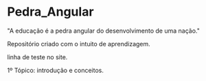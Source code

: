 # Pedra_Angular
"A educação é a pedra angular do desenvolvimento de uma nação."

Repositório criado com o intuito de aprendizagem.

linha de teste no site.

1º Tópico:
introdução e conceitos.